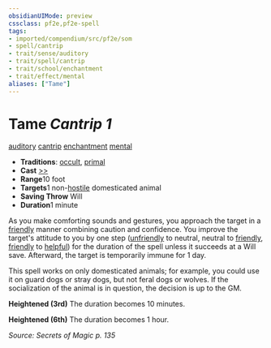 ```yaml
---
obsidianUIMode: preview
cssclass: pf2e,pf2e-spell
tags:
- imported/compendium/src/pf2e/som
- spell/cantrip
- trait/sense/auditory
- trait/spell/cantrip
- trait/school/enchantment
- trait/effect/mental
aliases: ["Tame"]
---
```

# Tame *Cantrip 1*   
[auditory](auditory.md)  [cantrip](cantrip.md)  [enchantment](enchantment.md)  [mental](mental.md)  

- **Traditions**: [occult](occult.md), [primal](primal.md)
- **Cast** [>>](chapter-9-playing-the-game.md#Actions "Two-Action") 
- **Range**10 foot
- **Targets**1 non-[hostile](conditions.md#Hostile) domesticated animal
- **Saving Throw** Will
- **Duration**1 minute

As you make comforting sounds and gestures, you approach the target in a [friendly](conditions.md#Friendly) manner combining caution and confidence. You improve the target's attitude to you by one step ([unfriendly](conditions.md#Unfriendly) to neutral, neutral to [friendly](conditions.md#Friendly), [friendly](conditions.md#Friendly) to [helpful](conditions.md#Helpful)) for the duration of the spell unless it succeeds at a Will save. Afterward, the target is temporarily immune for 1 day.

This spell works on only domesticated animals; for example, you could use it on guard dogs or stray dogs, but not feral dogs or wolves. If the socialization of the animal is in question, the decision is up to the GM.

**Heightened (3rd)** The duration becomes 10 minutes.

**Heightened (6th)** The duration becomes 1 hour.

*Source: Secrets of Magic p. 135*